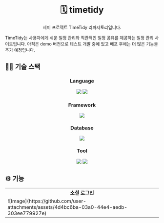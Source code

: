 <h1 align="center">🗓 timetidy</h1>
<p align="center">세미 프로젝트 TimeTidy 리파지토리입니다.</p>

TimeTidy는 사용자에게 쉬운 일정 관리와 직관적인 일정 공유를 제공하는 일정 관리 사이트입니다. 아직은 demo 버전으로 테스트 개발 중에 있고 배포 후에는 더 많은 기능을 추가 예정입니다.

## 👨‍💻 기술 스택
<h3 align="center">Language</h3>
<div align=center>
  <img src="https://img.shields.io/badge/java-007396?style=for-the-badge&logo=java&logoColor=white"> 
  <img src="https://img.shields.io/badge/javascript-F7DF1E?style=for-the-badge&logo=javascript&logoColor=black"> 
</div>

<h3 align="center">Framework</h3>
<div align=center>
  <img src="https://img.shields.io/badge/spring-6DB33F?style=for-the-badge&logo=spring&logoColor=white"> 
</div>

<h3 align="center">Database</h3>
<div align=center>
  <img src="https://img.shields.io/badge/oracle-F80000?style=for-the-badge&logo=oracle&logoColor=white">
</div>

<h3 align="center">Tool</h3>
<div align=center>
  <img src="https://img.shields.io/badge/DBeaver-1E73B6?style=for-the-badge&logo=DBeaver&logoColor=white">
  <img src="https://img.shields.io/badge/Sts4-6DB33F?style=for-the-badge&logo=spring&logoColor=white"> 
</div>

## ⚙ 기능
<table>
  <tbody><tr>
    <td align="center">
      <strong>소셜 로그인</strong>
    </td>    
  </tr>
  <tr>
    <td>
    ![Image](https://github.com/user-attachments/assets/4d4bc6ba-03a0-44e4-aedb-303ee779927e)
    </td>
  </tr>
  </tbody>
</table>
